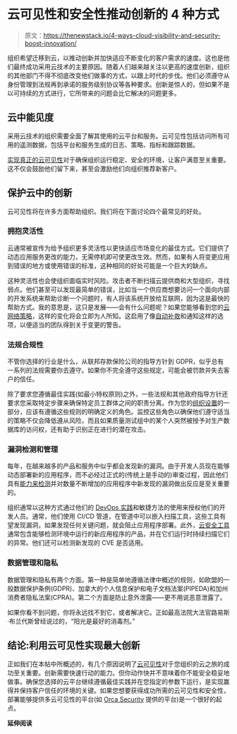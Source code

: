 # 云可见性和安全性推动创新的 4 种方式

> 原文：<https://thenewstack.io/4-ways-cloud-visibility-and-security-boost-innovation/>

组织希望迁移到云，以推动创新并加快适应不断变化的客户需求的速度。这也是他们最终成功采用云技术的主要原因。随着人们越来越关注以更高的速度创新，组织的其他部门不得不彻底改变他们做事的方式，以跟上时代的步伐。他们必须遵守从身份管理到法规再到承诺的服务级别协议等各种要求。创新是惊人的，但如果不是以可持续的方式进行，它所带来的问题会比它解决的问题更多。

## **云中能见度**

采用云技术的组织需要全面了解其使用的云平台和服务。云可见性包括访问所有可用的遥测数据，包括平台和服务生成的日志、策略、指标和跟踪数据。

[实现真正的云可见性](https://orca.security/resources/blog/cloud-security-how-to-solve-the-full-stack-visibility-puzzle/)对于确保组织运行稳定、安全的环境，让客户满意至关重要。这不仅会鼓励他们留下来，甚至会激励他们向组织推荐新客户。

## **保护云中的创新**

云可见性将在许多方面帮助组织。我们将在下面讨论四个最常见的好处。

### **拥抱灵活性**

云通常被宣传为给予组织更多灵活性以更快适应市场变化的最佳方式。它们提供了动态应用服务更改的能力，无需停机即可使更改生效。然而，如果有人将变更应用到错误的地方或使用错误的标准，这种相同的好处可能是一个巨大的缺点。

这种灵活性也会使组织面临实时风险。攻击者不断扫描云提供商和大型组织，寻找弱点。他们甚至可以发现最简单的错误，比如当一个供应商想要访问一个面向内部的开发系统来帮助诊断一个问题时，有人将该系统开放给互联网，因为这是最快的帮助方式。我的意思是，这只是发展——会有什么问题呢？如果您能够看到您的[云网络策略](https://thenewstack.io/cloud-security-whose-responsibility-is-it-anyway/)，这样的变化将会立即为人所知。这启用了像[自动补救](https://orca.security/resources/blog/manage-security-risks-auto-remediation/)和通知这样的选项，以便适当的团队得到关于变更的警告。

### **法规合规性**

不管你选择的行业是什么，从联邦存款保险公司的指导方针到 GDPR，似乎总有一系列的法规需要你去遵守。如果你不完全遵守这些规定，可能会被罚款并失去客户的信任。

除了要求您遵循最佳实践(如最小特权原则)之外，一些法规和其他政府指导方针还要求您采取特定步骤来确保特定员工群体之间的职责分离。作为您的[组织设置](https://orca.security/platform/multi-cloud-compliance/)的一部分，应该有遵循这些规则的明确定义的角色。监控这些角色以确保他们遵守适当的策略不仅会降低遵从风险，而且如果质量测试组中的某个人突然被授予对生产数据库的访问权，还有助于识别正在进行的潜在攻击。

### **漏洞检测和管理**

每年，在越来越多的产品和服务中似乎都会发现新的漏洞。由于开发人员现在能够动态部署新的应用程序，而不必经过正式的(传统上是手动的)审查过程，因此他们具有[能力来检测](https://thenewstack.io/vulnerability-management-strategies-for-the-cloud/)并对数量不断增加的应用程序中新发现的漏洞做出反应是至关重要的。

组织通常以这种方式通过他们的 [DevOps 实践](https://orca.security/resources/blog/devops-security/)和敏捷方法的使用来授权他们的开发人员。通常，他们使用 CI/CD 管道，在管道中可以嵌入扫描工具，这些工具有望发现漏洞，如果发现任何关键问题，就会阻止应用程序部署。此外，[云安全工具](https://orca.security/platform/vulnerability-management/)通常包含能够检测环境中运行的新应用程序的产品，并在它们运行时持续扫描它们的异常。他们还可以检测新发现的 CVE 是否适用。

### **数据管理和隐私**

数据管理和隐私有两个方面。第一种是简单地遵循法律中概述的规则，如欧盟的一般数据保护条例(GDPR)、加拿大的个人信息保护和电子文档法案(PIPEDA)和加州消费者隐私法案(CPRA)。第二个方面是防止意外泄露——更不用说恶意泄露了。

如果你看不到问题，你将永远找不到它，或者解决它。正如最高法院大法官路易斯·布兰代斯曾经说过的，“阳光是最好的消毒剂。”

## **结论:利用云可见性实现最大创新**

正如我们在本帖中所概述的，有几个原因说明了[云可见性](https://thenewstack.io/managing-cloud-security-risk-posture-through-a-full-stack-approach/)对于您组织的云之旅的成功至关重要。创新需要快速行动的能力。但你动作快并不意味着你不能安全稳妥地做事。确保您选择的云平台继续遵循最佳实践并在您指定的参数下运行，是实现赢得并保持客户信任的环境的关键。如果您想要获得成功所需的云可见性和安全性，部署能够提供多云可见性的平台(如 [Orca Security](https://orca.security/) 提供的平台)是一个很好的起点。

**延伸阅读**

<svg xmlns:xlink="http://www.w3.org/1999/xlink" viewBox="0 0 68 31" version="1.1"><title>Group</title> <desc>Created with Sketch.</desc></svg>